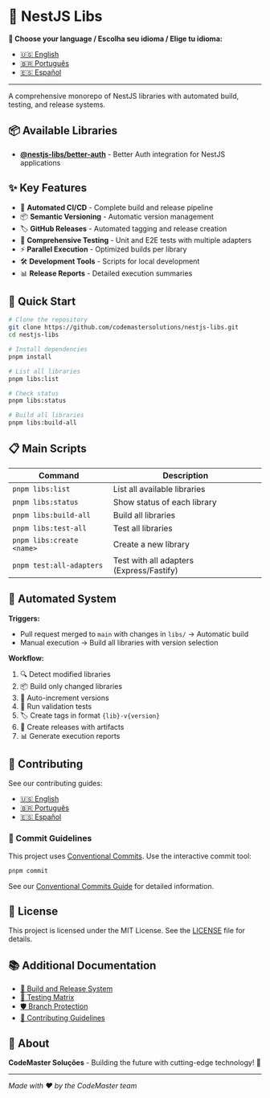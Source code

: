 # 🚀 NestJS Libs

**📖 Choose your language / Escolha seu idioma / Elige tu idioma:**

- [🇺🇸 English](README.md)
- [🇧🇷 Português](README.pt-BR.md)
- [🇪🇸 Español](README.es.md)

---

A comprehensive monorepo of NestJS libraries with automated build, testing, and release systems.

## 📦 Available Libraries

- **[@nestjs-libs/better-auth](./libs/better-auth)** - Better Auth integration for NestJS applications

## ✨ Key Features

- 🤖 **Automated CI/CD** - Complete build and release pipeline
- 📦 **Semantic Versioning** - Automatic version management
- 🏷️ **GitHub Releases** - Automated tagging and release creation
- 🧪 **Comprehensive Testing** - Unit and E2E tests with multiple adapters
- ⚡ **Parallel Execution** - Optimized builds per library
- 🛠️ **Development Tools** - Scripts for local development
- 📊 **Release Reports** - Detailed execution summaries

## 🚀 Quick Start

```bash
# Clone the repository
git clone https://github.com/codemastersolutions/nestjs-libs.git
cd nestjs-libs

# Install dependencies
pnpm install

# List all libraries
pnpm libs:list

# Check status
pnpm libs:status

# Build all libraries
pnpm libs:build-all
```

## 📋 Main Scripts

| Command                   | Description                              |
| ------------------------- | ---------------------------------------- |
| `pnpm libs:list`          | List all available libraries             |
| `pnpm libs:status`        | Show status of each library              |
| `pnpm libs:build-all`     | Build all libraries                      |
| `pnpm libs:test-all`      | Test all libraries                       |
| `pnpm libs:create <name>` | Create a new library                     |
| `pnpm test:all-adapters`  | Test with all adapters (Express/Fastify) |

## 🤖 Automated System

**Triggers:**

- Pull request merged to `main` with changes in `libs/` → Automatic build
- Manual execution → Build all libraries with version selection

**Workflow:**

1. 🔍 Detect modified libraries
2. 📦 Build only changed libraries
3. 🔢 Auto-increment versions
4. 🧪 Run validation tests
5. 🏷️ Create tags in format `{lib}-v{version}`
6. 🎉 Create releases with artifacts
7. 📊 Generate execution reports

## 🤝 Contributing

See our contributing guides:
- [🇺🇸 English](./CONTRIBUTING.md)
- [🇧🇷 Português](./CONTRIBUTING.pt-BR.md)
- [🇪🇸 Español](./CONTRIBUTING.es.md)

### 📝 Commit Guidelines

This project uses [Conventional Commits](https://www.conventionalcommits.org/). Use the interactive commit tool:

```bash
pnpm commit
```

See our [Conventional Commits Guide](./.github/CONVENTIONAL_COMMITS.md) for detailed information.

## 📄 License

This project is licensed under the MIT License. See the [LICENSE](LICENSE) file for details.

## 📚 Additional Documentation

- [🚀 Build and Release System](./.github/BUILD_AND_RELEASE.md)
- [🧪 Testing Matrix](./.github/TEST_MATRIX.md)
- [🛡️ Branch Protection](./.github/branch-protection.md)
- [🤝 Contributing Guidelines](./CONTRIBUTING.md)

## 🏢 About

**CodeMaster Soluções** - Building the future with cutting-edge technology! 🚀

---

_Made with ❤️ by the CodeMaster team_
